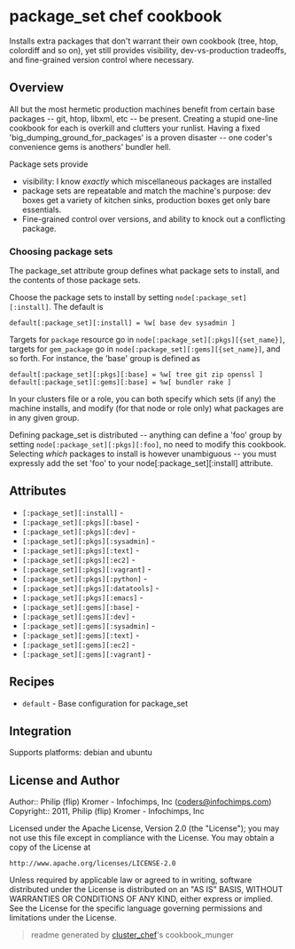 # package_set chef cookbook

Installs extra packages that don't warrant their own cookbook (tree, htop,
colordiff and so on), yet still provides visibility, dev-vs-production
tradeoffs, and fine-grained version control where necessary.

## Overview

All but the most hermetic production machines benefit from certain base
packages -- git, htop, libxml, etc -- be present. Creating a stupid one-line
cookbook for each is overkill and clutters your runlist. Having a fixed
'big_dumping_ground_for_packages' is a proven disaster -- one coder's
convenience gems is anothers' bundler hell.

Package sets provide
* visibility: I know *exactly* which miscellaneous packages are installed
* package sets are repeatable and match the machine's purpose: dev boxes get a
  variety of kitchen sinks, production boxes get only bare essentials.
* Fine-grained control over versions, and ability to knock out a conflicting
  package.
  
### Choosing package sets

The package_set attribute group defines what package sets to install, and the
contents of those package sets.

Choose the package sets to install by setting `node[:package_set][:install]`. The
default is

    default[:package_set][:install] = %w[ base dev sysadmin ]

Targets for `package` resource go in `node[:package_set][:pkgs][{set_name}]`,
targets for `gem_package` go in `node[:package_set][:gems][{set_name}]`, and so
forth. For instance, the 'base' group is defined as

    default[:package_set][:pkgs][:base] = %w[ tree git zip openssl ]
    default[:package_set][:gems][:base] = %w[ bundler rake ]

In your clusters file or a role, you can both specify which sets (if any) the
machine installs, and modify (for that node or role only) what packages are
in any given group.

Defining package_set is distributed -- anything can define a 'foo' group by
setting `node[:package_set][:pkgs][:foo]`, no need to modify this
cookbook. Selecting *which* packages to install is however unambiguous -- you
must expressly add the set 'foo' to your node[:package_set][:install] attribute.

## Attributes

* `[:package_set][:install]`             - 
* `[:package_set][:pkgs][:base]`         - 
* `[:package_set][:pkgs][:dev]`          - 
* `[:package_set][:pkgs][:sysadmin]`     - 
* `[:package_set][:pkgs][:text]`         - 
* `[:package_set][:pkgs][:ec2]`          - 
* `[:package_set][:pkgs][:vagrant]`      - 
* `[:package_set][:pkgs][:python]`       - 
* `[:package_set][:pkgs][:datatools]`    - 
* `[:package_set][:pkgs][:emacs]`        - 
* `[:package_set][:gems][:base]`         - 
* `[:package_set][:gems][:dev]`          - 
* `[:package_set][:gems][:sysadmin]`     - 
* `[:package_set][:gems][:text]`         - 
* `[:package_set][:gems][:ec2]`          - 
* `[:package_set][:gems][:vagrant]`      - 

## Recipes 

* `default`                  - Base configuration for package_set
## Integration

Supports platforms: debian and ubuntu



## License and Author

Author::                Philip (flip) Kromer - Infochimps, Inc (<coders@infochimps.com>)
Copyright::             2011, Philip (flip) Kromer - Infochimps, Inc

Licensed under the Apache License, Version 2.0 (the "License");
you may not use this file except in compliance with the License.
You may obtain a copy of the License at

    http://www.apache.org/licenses/LICENSE-2.0

Unless required by applicable law or agreed to in writing, software
distributed under the License is distributed on an "AS IS" BASIS,
WITHOUT WARRANTIES OR CONDITIONS OF ANY KIND, either express or implied.
See the License for the specific language governing permissions and
limitations under the License.

> readme generated by [cluster_chef](http://github.com/infochimps/cluster_chef)'s cookbook_munger
